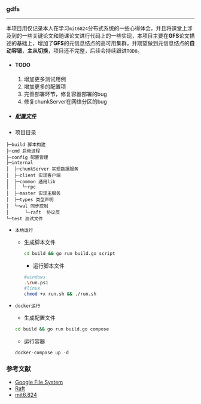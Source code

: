 ### gdfs

---
本项目用仅记录本人在学习`mit6824`分布式系统的一些心得体会，并且将课堂上涉及到的一些关键论文和随课论文进行代码上的一些实现，本项目主要在**GFS**论文描述的基础上，增加了**GFS**的元信息结点的高可用集群，并期望做到元信息结点的**自动容错**，**主从切换**，项目还不完整，后续会持续跟进`TODO`。

- #### TODO
    1. 增加更多测试用例
    2. 增加更多的配置项
    3. 完善部署环节，修复容器部署的bug
    4. 修复chunkServer在网络分区的bug

- ##### [配置文件](./config.xml)
- 项目目录
```
├─build 脚本构建
├─cmd 启动进程
├─config 配置管理
├─internal 
│  ├─chunkServer 实现数据服务    
│  ├─client 实现客户端
│  ├─common 通用lib
│  │  └─rpc
│  ├─master 实现主服务
│  ├─types 类型声明
│  └─wal 同步控制
│      └─raft  协议层    
└─test 测试文件
```


- `本地运行`
  - 生成脚本文件
    ```sh
    cd build && go run build.go script
    ```
    - 运行脚本文件
    ```sh
    #windows
    .\run.ps1
    #linux
    chmod +x run.sh && ./run.sh
      ```

- `docker运行`
  - 生成配置文件
  ```sh
  cd build && go run build.go compose
  ```
  - 运行容器
  ```
  docker-compose up -d 
  ```

### 参考文献
- [Google File System](https://research.google/pubs/pub51/)
- [Raft](https://raft.github.io/raft.pdf)
- [mit6.824](http://nil.csail.mit.edu/6.824/2021/)